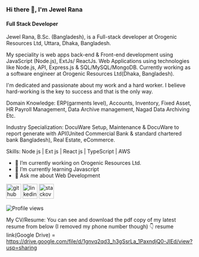 ### Hi there 👋, I'm Jewel Rana
#### Full Stack Developer
Jewel Rana, B.Sc. (Bangladesh), is a Full-stack developer at Orogenic Resources Ltd, Uttara, Dhaka, Bangladesh.

My speciality is web apps back-end & Front-end development using JavaScript (Node.js), ExtJs/ ReactJs. Web Applications using technologies like Node.js, API, Express.js & SQL/MySQL/MongoDB. Currently working as a software engineer at Orogenic Resources Ltd(Dhaka, Bangladesh).

I'm dedicated and passionate about my work and a hard worker. I believe hard-working is the key to success and that is the only way. 

Domain Knowledge: ERP(garments level), Accounts, Inventory, Fixed Asset, HR Payroll Management, Data Archive management, Nagad Data Archiving Etc.

Industry Specialization: DocuWare Setup, Maintenance & DocuWare to report generate with API(United Commercial Bank & standard chartered bank Bangladesh), Real Estate, eCommerce.

Skills: Node js | Ext js | React js | TypeScript | AWS

- 🔭 I’m currently working on Orogenic Resources Ltd. 
- 🌱 I’m currently learning Javascript  
- 💬 Ask me about Web Development 


[<img src='https://cdn.jsdelivr.net/npm/simple-icons@3.0.1/icons/github.svg' alt='github' height='40'>](https://github.com/jewel80)  [<img src='https://cdn.jsdelivr.net/npm/simple-icons@3.0.1/icons/linkedin.svg' alt='linkedin' height='40'>](https://www.linkedin.com/in/jewelrana80//)  [<img src='https://cdn.jsdelivr.net/npm/simple-icons@3.0.1/icons/stackoverflow.svg' alt='stackoverflow' height='40'>](https://stackoverflow.com/users/8590602/jewel80)  

![Profile views](https://gpvc.arturio.dev/jewel80)  

My CV/Resume:
You can see and download the pdf copy of my latest resume from below (I removed my phone number though) 👇
resume link(Google Drive) = https://drive.google.com/file/d/1gnvq2qd3_h3gSsrLa_1PaxndjQ0-JIEd/view?usp=sharing

